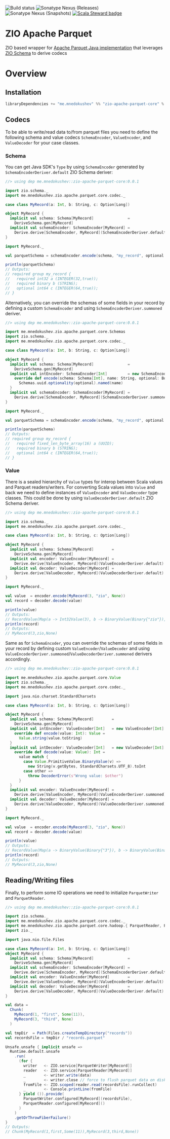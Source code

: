 ![Build status](https://github.com/grouzen/zio-apache-parquet/actions/workflows/ci.yml/badge.svg)
![Sonatype Nexus (Releases)](https://img.shields.io/nexus/r/me.mnedokushev/zio-apache-parquet-core_2.13?server=https%3A%2F%2Foss.sonatype.org)
![Sonatype Nexus (Snapshots)](https://img.shields.io/nexus/s/me.mnedokushev/zio-apache-parquet-core_2.13?server=https%3A%2F%2Foss.sonatype.org)
[![Scala Steward badge](https://img.shields.io/badge/Scala_Steward-helping-blue.svg?style=flat&logo=data:image/png;base64,iVBORw0KGgoAAAANSUhEUgAAAA4AAAAQCAMAAAARSr4IAAAAVFBMVEUAAACHjojlOy5NWlrKzcYRKjGFjIbp293YycuLa3pYY2LSqql4f3pCUFTgSjNodYRmcXUsPD/NTTbjRS+2jomhgnzNc223cGvZS0HaSD0XLjbaSjElhIr+AAAAAXRSTlMAQObYZgAAAHlJREFUCNdNyosOwyAIhWHAQS1Vt7a77/3fcxxdmv0xwmckutAR1nkm4ggbyEcg/wWmlGLDAA3oL50xi6fk5ffZ3E2E3QfZDCcCN2YtbEWZt+Drc6u6rlqv7Uk0LdKqqr5rk2UCRXOk0vmQKGfc94nOJyQjouF9H/wCc9gECEYfONoAAAAASUVORK5CYII=)](https://scala-steward.org)

# ZIO Apache Parquet

ZIO based wrapper for [Apache Parquet Java implementation](https://github.com/apache/parquet-mr) that 
leverages [ZIO Schema](https://zio.dev/zio-schema/) to derive codecs

# Overview

## Installation

```scala
libraryDependencies += "me.mnedokushev" %% "zio-apache-parquet-core" % "@VERSION@"
```

## Codecs

To be able to write/read data to/from parquet files you need to define the following schema and value codecs 
`SchemaEncoder`, `ValueEncoder`, and `ValueDecoder` for your case classes.

### Schema

You can get Java SDK's `Type` by using `SchemaEncoder` generated by `SchemaEncoderDeriver.default` ZIO Schema deriver:

```scala
//> using dep me.mnedokushev::zio-apache-parquet-core:0.0.1

import zio.schema._
import me.mnedokushev.zio.apache.parquet.core.codec._

case class MyRecord(a: Int, b: String, c: Option[Long])

object MyRecord {
  implicit val schema: Schema[MyRecord]               =
    DeriveSchema.gen[MyRecord]
  implicit val schemaEncoder: SchemaEncoder[MyRecord] =
    Derive.derive[SchemaEncoder, MyRecord](SchemaEncoderDeriver.default)
}

import MyRecord._

val parquetSchema = schemaEncoder.encode(schema, "my_record", optional = false)

println(parquetSchema)
// Outputs:
// required group my_record {
//   required int32 a (INTEGER(32,true));
//   required binary b (STRING);
//   optional int64 c (INTEGER(64,true));
// }
```

Alternatively, you can override the schemas of some fields in your record by defining a custom `SchemaEncoder` 
and using `SchemaEncoderDeriver.summoned` deriver.

```scala
//> using dep me.mnedokushev::zio-apache-parquet-core:0.0.1

import me.mnedokushev.zio.apache.parquet.core.Schemas
import zio.schema._
import me.mnedokushev.zio.apache.parquet.core.codec._

case class MyRecord(a: Int, b: String, c: Option[Long])

object MyRecord {
  implicit val schema: Schema[MyRecord]               =
    DeriveSchema.gen[MyRecord]
  implicit val intEncoder: SchemaEncoder[Int]         = new SchemaEncoder[Int] {
    override def encode(schema: Schema[Int], name: String, optional: Boolean) =
      Schemas.uuid.optionality(optional).named(name)
  }
  implicit val schemaEncoder: SchemaEncoder[MyRecord] =
    Derive.derive[SchemaEncoder, MyRecord](SchemaEncoderDeriver.summoned)
}

import MyRecord._

val parquetSchema = schemaEncoder.encode(schema, "my_record", optional = false)

println(parquetSchema)
// Outputs:
// required group my_record {
//   required fixed_len_byte_array(16) a (UUID);
//   required binary b (STRING);
//   optional int64 c (INTEGER(64,true));
// }
```

### Value

There is a sealed hierarchy of `Value` types for interop between Scala values and Parquet readers/writers.
For converting Scala values into `Value` and back we need to define instances of `ValueEncoder` and `ValueDecoder`
type classes. This could be done by using `ValueDecoderDeriver.default` ZIO Schema deriver.

```scala
//> using dep me.mnedokushev::zio-apache-parquet-core:0.0.1

import zio.schema._
import me.mnedokushev.zio.apache.parquet.core.codec._

case class MyRecord(a: Int, b: String, c: Option[Long])

object MyRecord {
  implicit val schema: Schema[MyRecord]        =
    DeriveSchema.gen[MyRecord]
  implicit val encoder: ValueEncoder[MyRecord] =
    Derive.derive[ValueEncoder, MyRecord](ValueEncoderDeriver.default)
  implicit val decoder: ValueDecoder[MyRecord] =
    Derive.derive[ValueDecoder, MyRecord](ValueDecoderDeriver.default)
}

import MyRecord._

val value  = encoder.encode(MyRecord(3, "zio", None))
val record = decoder.decode(value)

println(value)
// Outputs:
// RecordValue(Map(a -> Int32Value(3), b -> BinaryValue(Binary{"zio"}), c -> NullValue))
println(record)
// Outputs:
// MyRecord(3,zio,None)
```

Same as for `SchemaEncoder`, you can override the schemas of some fields in your record by defining custom 
`ValueEncoder`/`ValueDecoder` and using `ValueEncoderDeriver.summoned`/`ValueDecoderDeriver.summoned` derivers accordingly.

```scala
//> using dep me.mnedokushev::zio-apache-parquet-core:0.0.1

import me.mnedokushev.zio.apache.parquet.core.Value
import zio.schema._
import me.mnedokushev.zio.apache.parquet.core.codec._

import java.nio.charset.StandardCharsets

case class MyRecord(a: Int, b: String, c: Option[Long])

object MyRecord {
  implicit val schema: Schema[MyRecord]        =
    DeriveSchema.gen[MyRecord]
  implicit val intEncoder: ValueEncoder[Int]   = new ValueEncoder[Int] {
    override def encode(value: Int): Value =
      Value.string(value.toString)
  }
  implicit val intDecoder: ValueDecoder[Int]   = new ValueDecoder[Int] {
    override def decode(value: Value): Int =
      value match {
        case Value.PrimitiveValue.BinaryValue(v) =>
          new String(v.getBytes, StandardCharsets.UTF_8).toInt
        case other =>
          throw DecoderError(s"Wrong value: $other")
      }
  }
  implicit val encoder: ValueEncoder[MyRecord] =
    Derive.derive[ValueEncoder, MyRecord](ValueEncoderDeriver.summoned)
  implicit val decoder: ValueDecoder[MyRecord] =
    Derive.derive[ValueDecoder, MyRecord](ValueDecoderDeriver.summoned)
}

import MyRecord._

val value  = encoder.encode(MyRecord(3, "zio", None))
val record = decoder.decode(value)

println(value)
// Outputs:
// RecordValue(Map(a -> BinaryValue(Binary{"3"}), b -> BinaryValue(Binary{"zio"}), c -> NullValue))
println(record)
// Outputs:
// MyRecord(3,zio,None)
```

## Reading/Writing files

Finally, to perform some IO operations we need to initialize `ParquetWriter` and `ParquetReader`.

```scala
//> using dep me.mnedokushev::zio-apache-parquet-core:0.0.1

import zio.schema._
import me.mnedokushev.zio.apache.parquet.core.codec._
import me.mnedokushev.zio.apache.parquet.core.hadoop.{ ParquetReader, ParquetWriter, Path }
import zio._

import java.nio.file.Files

case class MyRecord(a: Int, b: String, c: Option[Long])
object MyRecord {
  implicit val schema: Schema[MyRecord]               =
    DeriveSchema.gen[MyRecord]
  implicit val schemaEncoder: SchemaEncoder[MyRecord] =
    Derive.derive[SchemaEncoder, MyRecord](SchemaEncoderDeriver.default)
  implicit val encoder: ValueEncoder[MyRecord]        =
    Derive.derive[ValueEncoder, MyRecord](ValueEncoderDeriver.default)
  implicit val decoder: ValueDecoder[MyRecord]        =
    Derive.derive[ValueDecoder, MyRecord](ValueDecoderDeriver.default)
}

val data =
  Chunk(
    MyRecord(1, "first", Some(11)),
    MyRecord(3, "third", None)
  )

val tmpDir  = Path(Files.createTempDirectory("records"))
val recordsFile = tmpDir / "records.parquet"

Unsafe.unsafe { implicit unsafe =>
  Runtime.default.unsafe
    .run(
      (for {
        writer   <- ZIO.service[ParquetWriter[MyRecord]]
        reader   <- ZIO.service[ParquetReader[MyRecord]]
        _        <- writer.write(data)
        _        <- writer.close // force to flush parquet data on disk
        fromFile <- ZIO.scoped(reader.read(recordsFile).runCollect)
        _        <- Console.printLine(fromFile)
      } yield ()).provide(
        ParquetWriter.configured[MyRecord](recordsFile),
        ParquetReader.configured[MyRecord]()
      )
    )
    .getOrThrowFiberFailure()
}
// Outputs:
// Chunk(MyRecord(1,first,Some(11)),MyRecord(3,third,None))
```